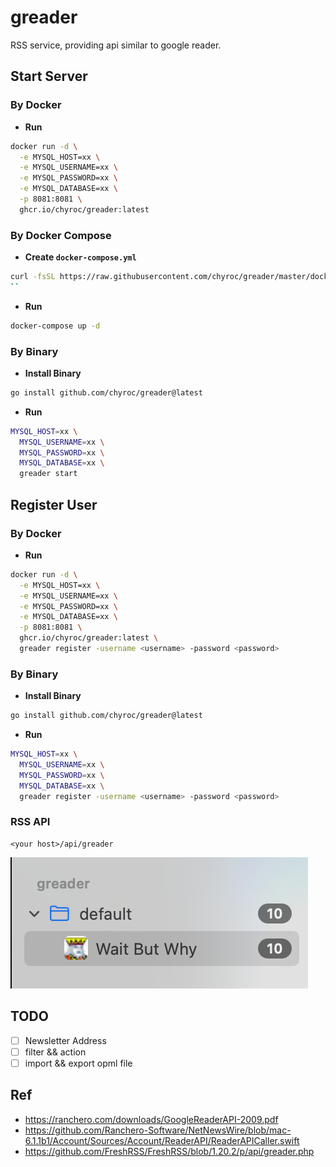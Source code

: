 # greader

RSS service, providing api similar to google reader.

## Start Server

### By Docker

- **Run**

```bash
docker run -d \
  -e MYSQL_HOST=xx \
  -e MYSQL_USERNAME=xx \
  -e MYSQL_PASSWORD=xx \
  -e MYSQL_DATABASE=xx \
  -p 8081:8081 \
  ghcr.io/chyroc/greader:latest
```

### By Docker Compose

- **Create `docker-compose.yml`**

```bash
curl -fsSL https://raw.githubusercontent.com/chyroc/greader/master/docker-compose.yml > docker-compose.yml
``
```

- **Run**

```bash
docker-compose up -d
```

### By Binary

- **Install Binary**

```bash
go install github.com/chyroc/greader@latest
```

- **Run**

```bash
MYSQL_HOST=xx \
  MYSQL_USERNAME=xx \
  MYSQL_PASSWORD=xx \
  MYSQL_DATABASE=xx \
  greader start
```

## Register User

### By Docker

- **Run**

```bash
docker run -d \
  -e MYSQL_HOST=xx \
  -e MYSQL_USERNAME=xx \
  -e MYSQL_PASSWORD=xx \
  -e MYSQL_DATABASE=xx \
  -p 8081:8081 \
  ghcr.io/chyroc/greader:latest \
  greader register -username <username> -password <password>
```

### By Binary

- **Install Binary**

```bash
go install github.com/chyroc/greader@latest
```

- **Run**

```bash
MYSQL_HOST=xx \
  MYSQL_USERNAME=xx \
  MYSQL_PASSWORD=xx \
  MYSQL_DATABASE=xx \
  greader register -username <username> -password <password>
```

### RSS API

```text
<your host>/api/greader
```

![](./screenshot/list.png)

## TODO

- [ ] Newsletter Address
- [ ] filter && action
- [ ] import && export opml file

## Ref

- https://ranchero.com/downloads/GoogleReaderAPI-2009.pdf
- https://github.com/Ranchero-Software/NetNewsWire/blob/mac-6.1.1b1/Account/Sources/Account/ReaderAPI/ReaderAPICaller.swift
- https://github.com/FreshRSS/FreshRSS/blob/1.20.2/p/api/greader.php
